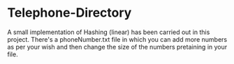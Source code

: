# Telephone-Directory

A small implementation of Hashing (linear) has been carried out in this project.
There's a phoneNumber.txt file in which you can add more numbers as per your wish and then change the size of the numbers pretaining in your file.

